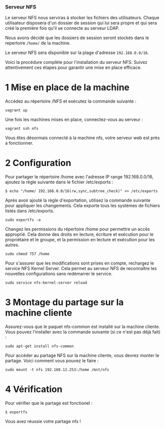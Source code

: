 ### Serveur NFS

Le serveur NFS nous serviras à stocker les fichiers des utilisateurs. Chaque utilisateur disposera d'un dossier de session qui lui sera propre et qui sera créé la première fois qu'il se connecte au serveur LDAP. 

Nous avons décidé que les dossiers de session seront stockés dans le repertoire `/home/` de la machine. 

Le serveur NFS sera disponible sur la plage d'adresse `192.168.0.0/16`.

Voici la procédure complète pour l'installation du serveur NFS. Suivez attentivement ces étapes pour garantir une mise en place efficace.

# 1 Mise en place de la machine 

Accédez au répertoire /NFS et exécutez la commande suivante :

```
vagrant up 
```
Une fois les machines mises en place, connectez-vous au serveur : 

```
vagrant ssh nfs
```
Vous êtes désormais connecté à la machine nfs, votre serveur web est près a fonctionner.

# 2 Configuration 

Pour partager le répertoire /home avec l'adresse IP range 192.168.0.0/16, ajoutez la règle suivante dans le fichier /etc/exports : 

```
$ echo "/home/ 192.168.0.0/16(rw,sync,subtree_check)" >> /etc/exports
```

Après avoir ajouté la règle d'exportation, utilisez la commande suivante pour appliquer les changements. Cela exporte tous les systèmes de fichiers listés dans /etc/exports.

```
sudo exportfs -a
```

Changez les permissions du répertoire /home pour permettre un accès approprié. Cela donne des droits en lecture, écriture et exécution pour le propriétaire et le groupe, et la permission en lecture et exécution pour les autres. 

```
sudo chmod 757 /home
```

Pour s'assurer que les modifications sont prises en compte, rechargez le service NFS Kernel Server. Cela permet au serveur NFS de reconnaître les nouvelles configurations sans redémarrer le service.

```
sudo service nfs-kernel-server reload
```

# 3 Montage du partage sur la machine cliente 

Assurez-vous que le paquet nfs-common est installé sur la machine cliente. Vous pouvez l'installer avec la commande suivante (si ce n'est pas déjà fait) :

```
sudo apt-get install nfs-common
```

Pour accéder au partage NFS sur la machine cliente, vous devrez monter le partage. Voici comment vous pouvez le faire :

```
sudo mount -t nfs 192.168.12.253:/home /mnt/nfs
```

# 4 Vérification 

Pour vérifier que le partage est fonctionel : 

```
$ exportfs
```

Vous avez réussie votre partage nfs !
    

